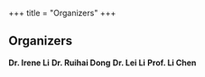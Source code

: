 +++
title = "Organizers"
+++

## Organizers
**Dr. Irene Li**
**Dr. Ruihai Dong**
**Dr. Lei Li**
**Prof. Li Chen**

